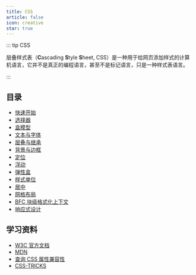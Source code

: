 ```yaml
---
title: CSS
article: false
icon: creative
star: true
---
```


::: tip CSS

层叠样式表（**C**ascading **S**tyle **S**heet, CSS）是一种用于给网页添加样式的计算机语言，它并不是真正的编程语言，甚至不是标记语言，只是一种样式表语言。

:::

## 目录

- [快速开始](001-quick-start.md)
- [选择器](002-selector.md)
- [盒模型](003-box-model.md)
- [文本与字体](004-text-font.md)
- [层叠与继承](005-cascade-inheritance.md)
- [背景与边框](006-background-border.md)
- [定位](007-position.md)
- [浮动](008-float.md)
- [弹性盒](009-flex.md)
- [样式单位](010-unit.md)
- [居中](011-center.md)
- [网格布局](012-grid.md)
- [BFC 块级格式化上下文](./013-BFC.md)
- [响应式设计](./014-responsive-design.md)

## 学习资料

- [W3C 官方文档](https://www.w3.org/TR/?tag=css)
- [MDN](https://developer.mozilla.org/zh-CN/docs/Web/CSS/Reference)
- [查询 CSS 属性兼容性](https://caniuse.com/)
- [CSS-TRICKS](https://css-tricks.com/)
